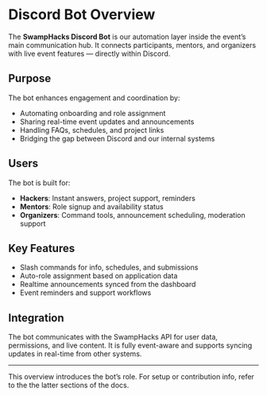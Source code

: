# Discord Bot Overview

The **SwampHacks Discord Bot** is our automation layer inside the event’s main communication hub. It connects participants, mentors, and organizers with live event features — directly within Discord.

## Purpose

The bot enhances engagement and coordination by:

- Automating onboarding and role assignment
- Sharing real-time event updates and announcements
- Handling FAQs, schedules, and project links
- Bridging the gap between Discord and our internal systems

## Users

The bot is built for:

- **Hackers**: Instant answers, project support, reminders
- **Mentors**: Role signup and availability status
- **Organizers**: Command tools, announcement scheduling, moderation support

## Key Features

- Slash commands for info, schedules, and submissions
- Auto-role assignment based on application data
- Realtime announcements synced from the dashboard
- Event reminders and support workflows

## Integration

The bot communicates with the SwampHacks API for user data, permissions, and live content. It is fully event-aware and supports syncing updates in real-time from other systems.

---

This overview introduces the bot’s role. For setup or contribution info, refer to the the latter sections of the docs.
